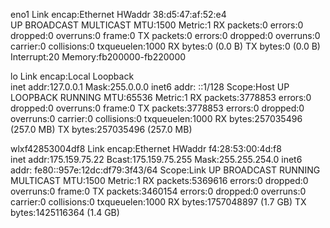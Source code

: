 eno1      Link encap:Ethernet  HWaddr 38:d5:47:af:52:e4  
          UP BROADCAST MULTICAST  MTU:1500  Metric:1
          RX packets:0 errors:0 dropped:0 overruns:0 frame:0
          TX packets:0 errors:0 dropped:0 overruns:0 carrier:0
          collisions:0 txqueuelen:1000 
          RX bytes:0 (0.0 B)  TX bytes:0 (0.0 B)
          Interrupt:20 Memory:fb200000-fb220000 

lo        Link encap:Local Loopback  
          inet addr:127.0.0.1  Mask:255.0.0.0
          inet6 addr: ::1/128 Scope:Host
          UP LOOPBACK RUNNING  MTU:65536  Metric:1
          RX packets:3778853 errors:0 dropped:0 overruns:0 frame:0
          TX packets:3778853 errors:0 dropped:0 overruns:0 carrier:0
          collisions:0 txqueuelen:1000 
          RX bytes:257035496 (257.0 MB)  TX bytes:257035496 (257.0 MB)

wlxf42853004df8 Link encap:Ethernet  HWaddr f4:28:53:00:4d:f8  
          inet addr:175.159.75.22  Bcast:175.159.75.255  Mask:255.255.254.0
          inet6 addr: fe80::957e:12dc:df79:3f43/64 Scope:Link
          UP BROADCAST RUNNING MULTICAST  MTU:1500  Metric:1
          RX packets:5369616 errors:0 dropped:0 overruns:0 frame:0
          TX packets:3460154 errors:0 dropped:0 overruns:0 carrier:0
          collisions:0 txqueuelen:1000 
          RX bytes:1757048897 (1.7 GB)  TX bytes:1425116364 (1.4 GB)

